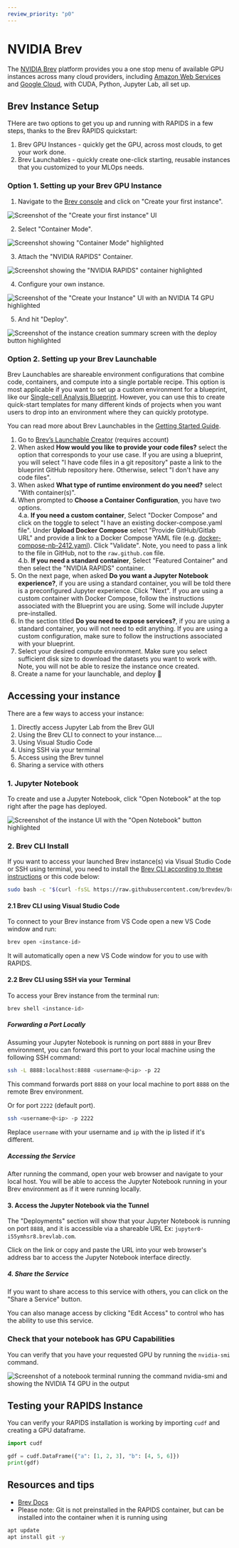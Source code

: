 ```yaml
---
review_priority: "p0"
---
```


# NVIDIA Brev

The [NVIDIA Brev](https://brev.nvidia.com/) platform provides you a one stop menu of available GPU instances across many cloud providers, including [Amazon Web Services](https://aws.amazon.com/) and [Google Cloud](https://cloud.google.com), with CUDA, Python, Jupyter Lab, all set up.

## Brev Instance Setup

THere are two options to get you up and running with RAPIDS in a few steps, thanks to the Brev RAPIDS quickstart:

1. Brev GPU Instances - quickly get the GPU, across most clouds, to get your work done.
2. Brev Launchables - quickly create one-click starting, reusable instances that you customized to your MLOps needs.

### Option 1. Setting up your Brev GPU Instance

1. Navigate to the [Brev console](https://brev.nvidia.com/org) and click on "Create your first instance".

![Screenshot of the "Create your first instance" UI](/_static/images/platforms/brev/brev1.png)

2. Select "Container Mode".

![Screenshot showing "Container Mode" highlighted](/_static/images/platforms/brev/brev2.png)

3. Attach the "NVIDIA RAPIDS" Container.

![Screenshot showing the "NVIDIA RAPIDS" container highlighted](/_static/images/platforms/brev/brev3.png)

4. Configure your own instance.

![Screenshot of the "Create your Instance" UI with an NVIDIA T4 GPU highlighted](/_static/images/platforms/brev/brev4.png)

5. And hit "Deploy".

![Screenshot of the instance creation summary screen with the deploy button highlighted](/_static/images/platforms/brev/brev5.png)

### Option 2. Setting up your Brev Launchable

Brev Launchables are shareable environment configurations that combine code, containers, and compute into a single portable recipe. This option is most applicable if you want to set up a custom environment for a blueprint, like our [Single-cell Analysis Blueprint](https://github.com/clara-parabricks-workflows/single-cell-analysis-blueprint). However, you can use this to create quick-start templates for many different kinds of projects when you want users to drop into an environment where they can quickly prototype.

You can read more about Brev Launchables in the [Getting Started Guide](https://docs.nvidia.com/brev/latest/launchables-getting-started.html).

1. Go to [Brev’s Launchable Creator](https://brev.nvidia.com/launchables/create) (requires account)
2. When asked **How would you like to provide your code files?** select the option that corresponds to your use case. If you are using a blueprint, you will select "I have code files in a git repository" paste a link to the blueprint GitHub repository here. Otherwise, select "I don't have any code files".
3. When asked **What type of runtime environment do you need?** select "With container(s)".
4. When prompted to **Choose a Container Configuration**, you have two options.  
   4.a. **If you need a custom container**, Select "Docker Compose" and click on the toggle to select "I have an existing docker-compose.yaml file". Under **Upload Docker Compose** select "Provide GitHub/Gitlab URL" and provide a link to a Docker Compose YAML file (e.g. [docker-compose-nb-2412.yaml](https://github.com/clara-parabricks-workflows/single-cell-analysis-blueprint/blob/main/docker/brev/docker-compose-nb-2412.yaml)). Click "Validate". Note, you need to pass a link to the file in GitHub, not to the `raw.github.com` file.  
   4.b. **If you need a standard container**, Select "Featured Container" and then select the "NVIDIA RAPIDS" container.
5. On the next page, when asked **Do you want a Jupyter Notebook experience?**, if you are using a standard container, you will be told there is a preconfigured Jupyter experience. Click "Next". If you are using a custom container with Docker Compose, follow the instructions associated with the Blueprint you are using. Some will include Jupyter pre-installed.
6. In the section titled **Do you need to expose services?**, if you are using a standard container, you will not need to edit anything. If you are using a custom configuration, make sure to follow the instructions associated with your blueprint.
7. Select your desired compute environment. Make sure you select sufficient disk size to download the datasets you want to work with. Note, you will not be able to resize the instance once created.
8. Create a name for your launchable, and deploy 🚀

## Accessing your instance

There are a few ways to access your instance:

1. Directly access Jupyter Lab from the Brev GUI
1. Using the Brev CLI to connect to your instance....
1. Using Visual Studio Code
1. Using SSH via your terminal
1. Access using the Brev tunnel
1. Sharing a service with others

### 1. Jupyter Notebook

To create and use a Jupyter Notebook, click "Open Notebook" at the top right after the page has deployed.

![Screenshot of the instance UI with the "Open Notebook" button highlighted](/_static/images/platforms/brev/brev8.png)

### 2. Brev CLI Install

If you want to access your launched Brev instance(s) via Visual Studio Code or SSH using terminal, you need to install the [Brev CLI according to these instructions](https://docs.nvidia.com/brev/latest/brev-cli.html) or this code below:

```bash
sudo bash -c "$(curl -fsSL https://raw.githubusercontent.com/brevdev/brev-cli/main/bin/install-latest.sh)" && brev login
```

#### 2.1 Brev CLI using Visual Studio Code

To connect to your Brev instance from VS Code open a new VS Code window and run:

```bash
brev open <instance-id>
```

It will automatically open a new VS Code window for you to use with RAPIDS.

#### 2.2 Brev CLI using SSH via your Terminal

To access your Brev instance from the terminal run:

```bash
brev shell <instance-id>
```

##### Forwarding a Port Locally

Assuming your Jupyter Notebook is running on port `8888` in your Brev environment, you can forward this port to your local machine using the following SSH command:

```bash
ssh -L 8888:localhost:8888 <username>@<ip> -p 22
```

This command forwards port `8888` on your local machine to port `8888` on the remote Brev environment.

Or for port `2222` (default port).

```bash
ssh <username>@<ip> -p 2222
```

Replace `username` with your username and `ip` with the ip listed if it's different.

##### Accessing the Service

After running the command, open your web browser and navigate to your local host. You will be able to access the Jupyter Notebook running in your Brev environment as if it were running locally.

#### 3. Access the Jupyter Notebook via the Tunnel

The "Deployments" section will show that your Jupyter Notebook is running on port `8888`, and it is accessible via a shareable URL Ex: `jupyter0-i55ymhsr8.brevlab.com`.

Click on the link or copy and paste the URL into your web browser's address bar to access the Jupyter Notebook interface directly.

##### 4. Share the Service

If you want to share access to this service with others, you can click on the "Share a Service" button.

You can also manage access by clicking "Edit Access" to control who has the ability to use this service.

### Check that your notebook has GPU Capabilities

You can verify that you have your requested GPU by running the `nvidia-smi` command.

![Screenshot of a notebook terminal running the command nvidia-smi and showing the NVIDIA T4 GPU in the output](/_static/images/platforms/brev/brev6.png)

## Testing your RAPIDS Instance

You can verify your RAPIDS installation is working by importing `cudf` and creating a GPU dataframe.

```python
import cudf

gdf = cudf.DataFrame({"a": [1, 2, 3], "b": [4, 5, 6]})
print(gdf)
```

## Resources and tips

- [Brev Docs](https://brev.dev/)
- Please note: Git is not preinstalled in the RAPIDS container, but can be installed into the container when it is running using

```bash
apt update
apt install git -y
```
